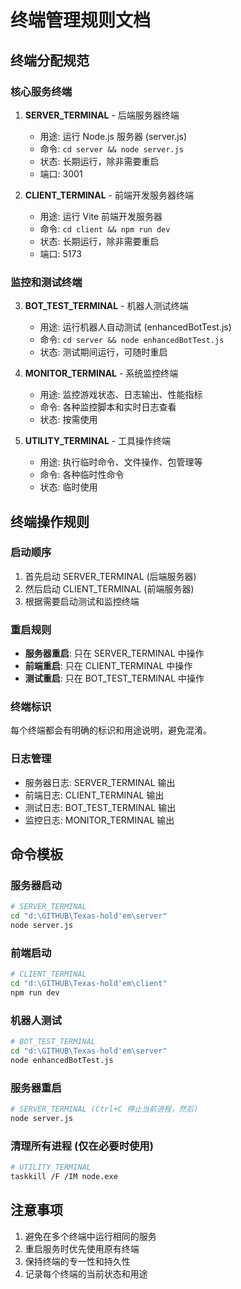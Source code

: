 # 终端管理规则文档

## 终端分配规范

### 核心服务终端
1. **SERVER_TERMINAL** - 后端服务器终端
   - 用途: 运行 Node.js 服务器 (server.js)
   - 命令: `cd server && node server.js`
   - 状态: 长期运行，除非需要重启
   - 端口: 3001

2. **CLIENT_TERMINAL** - 前端开发服务器终端
   - 用途: 运行 Vite 前端开发服务器
   - 命令: `cd client && npm run dev`
   - 状态: 长期运行，除非需要重启
   - 端口: 5173

### 监控和测试终端
3. **BOT_TEST_TERMINAL** - 机器人测试终端
   - 用途: 运行机器人自动测试 (enhancedBotTest.js)
   - 命令: `cd server && node enhancedBotTest.js`
   - 状态: 测试期间运行，可随时重启

4. **MONITOR_TERMINAL** - 系统监控终端
   - 用途: 监控游戏状态、日志输出、性能指标
   - 命令: 各种监控脚本和实时日志查看
   - 状态: 按需使用

5. **UTILITY_TERMINAL** - 工具操作终端
   - 用途: 执行临时命令、文件操作、包管理等
   - 命令: 各种临时性命令
   - 状态: 临时使用

## 终端操作规则

### 启动顺序
1. 首先启动 SERVER_TERMINAL (后端服务器)
2. 然后启动 CLIENT_TERMINAL (前端服务器)
3. 根据需要启动测试和监控终端

### 重启规则
- **服务器重启**: 只在 SERVER_TERMINAL 中操作
- **前端重启**: 只在 CLIENT_TERMINAL 中操作
- **测试重启**: 只在 BOT_TEST_TERMINAL 中操作

### 终端标识
每个终端都会有明确的标识和用途说明，避免混淆。

### 日志管理
- 服务器日志: SERVER_TERMINAL 输出
- 前端日志: CLIENT_TERMINAL 输出
- 测试日志: BOT_TEST_TERMINAL 输出
- 监控日志: MONITOR_TERMINAL 输出

## 命令模板

### 服务器启动
```bash
# SERVER_TERMINAL
cd "d:\GITHUB\Texas-hold'em\server"
node server.js
```

### 前端启动
```bash
# CLIENT_TERMINAL
cd "d:\GITHUB\Texas-hold'em\client"
npm run dev
```

### 机器人测试
```bash
# BOT_TEST_TERMINAL
cd "d:\GITHUB\Texas-hold'em\server"
node enhancedBotTest.js
```

### 服务器重启
```bash
# SERVER_TERMINAL (Ctrl+C 停止当前进程，然后)
node server.js
```

### 清理所有进程 (仅在必要时使用)
```bash
# UTILITY_TERMINAL
taskkill /F /IM node.exe
```

## 注意事项
1. 避免在多个终端中运行相同的服务
2. 重启服务时优先使用原有终端
3. 保持终端的专一性和持久性
4. 记录每个终端的当前状态和用途
